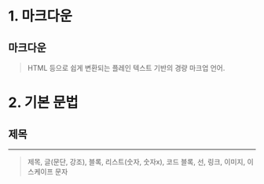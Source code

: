 # 1. 마크다운 
## 마크다운 
> HTML 등으로 쉽게 변환되는 플레인 텍스트 기반의 경량 마크업 언어.

# 2. 기본 문법 

## 제목

---












> 제목, 글(문단, 강조), 블록, 리스트(숫자, 숫자x), 코드 블록, 선, 링크, 이미지, 이스케이프 문자


